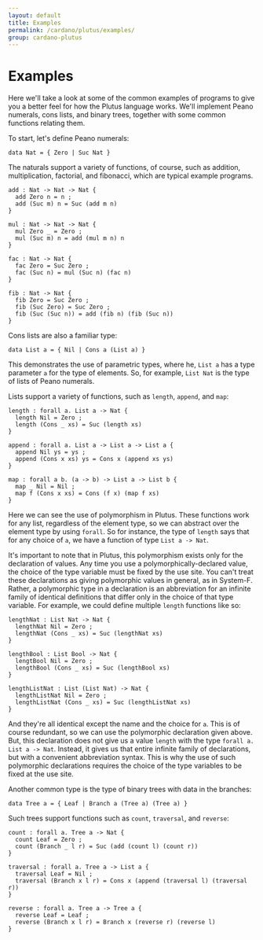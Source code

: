 ```yaml
---
layout: default
title: Examples
permalink: /cardano/plutus/examples/
group: cardano-plutus
---
```


# Examples

Here we'll take a look at some of the common examples of programs to give you a
better feel for how the Plutus language works. We'll implement Peano numerals,
cons lists, and binary trees, together with some common functions relating them.

To start, let's define Peano numerals:

~~~
data Nat = { Zero | Suc Nat }
~~~

The naturals support a variety of functions, of course, such as addition,
multiplication, factorial, and fibonacci, which are typical example programs.

~~~
add : Nat -> Nat -> Nat {
  add Zero n = n ;
  add (Suc m) n = Suc (add m n)
}

mul : Nat -> Nat -> Nat {
  mul Zero _ = Zero ;
  mul (Suc m) n = add (mul m n) n
}

fac : Nat -> Nat {
  fac Zero = Suc Zero ;
  fac (Suc n) = mul (Suc n) (fac n)
}

fib : Nat -> Nat {
  fib Zero = Suc Zero ;
  fib (Suc Zero) = Suc Zero ;
  fib (Suc (Suc n)) = add (fib n) (fib (Suc n))
}
~~~

Cons lists are also a familiar type:

~~~
data List a = { Nil | Cons a (List a) }
~~~

This demonstrates the use of parametric types, where he, `List a` has a type
parameter `a` for the type of elements. So, for example, `List Nat` is the type
of lists of Peano numerals.

Lists support a variety of functions, such as `length`, `append`, and `map`:

~~~
length : forall a. List a -> Nat {
  length Nil = Zero ;
  length (Cons _ xs) = Suc (length xs)
}

append : forall a. List a -> List a -> List a {
  append Nil ys = ys ;
  append (Cons x xs) ys = Cons x (append xs ys)
}

map : forall a b. (a -> b) -> List a -> List b {
  map _ Nil = Nil ;
  map f (Cons x xs) = Cons (f x) (map f xs)
}
~~~

Here we can see the use of polymorphism in Plutus. These functions work for any
list, regardless of the element type, so we can abstract over the element type
by using `forall`. So for instance, the type of `length` says that for any
choice of `a`, we have a function of type `List a -> Nat`.

It's important to note that in Plutus, this polymorphism exists only for the
declaration of values. Any time you use a polymorphically-declared value, the
choice of the type variable must be fixed by the use site. You can't treat these
declarations as giving polymorphic values in general, as in System-F. Rather,
a polymorphic type in a declaration is an abbreviation for an infinite family of
identical definitions that differ only in the choice of that type variable. For
example, we could define multiple `length` functions like so:

~~~
lengthNat : List Nat -> Nat {
  lengthNat Nil = Zero ;
  lengthNat (Cons _ xs) = Suc (lengthNat xs)
}

lengthBool : List Bool -> Nat {
  lengtBool Nil = Zero ;
  lengthBool (Cons _ xs) = Suc (lengthBool xs)
}

lengthListNat : List (List Nat) -> Nat {
  lengthListNat Nil = Zero ;
  lengthListNat (Cons _ xs) = Suc (lengthListNat xs)
}
~~~

And they're all identical except the name and the choice for `a`. This is of
course redundant, so we can use the polymorphic declaration given above. But,
this declaration does not give us a value `length` with the type
`forall a. List a -> Nat`. Instead, it gives us that entire infinite family of
declarations, but with a convenient abbreviation syntax. This is why the use of
such polymorphic declarations requires the choice of the type variables to be
fixed at the use site.

Another common type is the type of binary trees with data in the branches:

~~~
data Tree a = { Leaf | Branch a (Tree a) (Tree a) }
~~~

Such trees support functions such as `count`, `traversal`, and `reverse`:

~~~
count : forall a. Tree a -> Nat {
  count Leaf = Zero ;
  count (Branch _ l r) = Suc (add (count l) (count r))
}

traversal : forall a. Tree a -> List a {
  traversal Leaf = Nil ;
  traversal (Branch x l r) = Cons x (append (traversal l) (traversal r))
}

reverse : forall a. Tree a -> Tree a {
  reverse Leaf = Leaf ;
  reverse (Branch x l r) = Branch x (reverse r) (reverse l)
}
~~~
